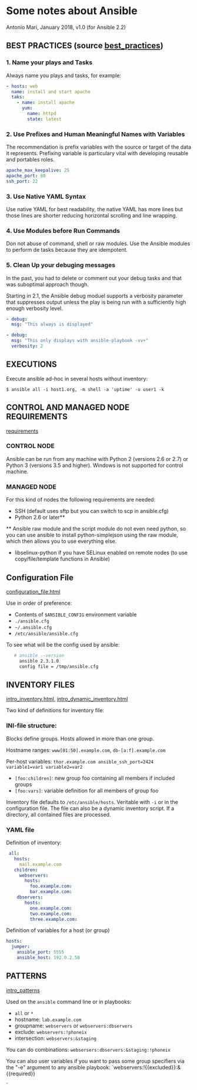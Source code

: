# Some notes about Ansible
Antonio Mari, January 2018, v1.0 (for Ansible 2.2)

## BEST PRACTICES (source [best_practices](https://www.ansible.com/blog/ansible-best-practices-essentials))

### 1. Name your plays and Tasks
Always name you plays and tasks, for example:

```yaml
- hosts: web
  name: install and start apache
  taks:
    - name: install apache
      yum:
        name: httpd
        state: latest
```

### 2. Use Prefixes and Human Meaningful Names with Variables
The recommendation is prefix variables with the source or target of the data it represents. Prefixing variable is particulary vital with developing reusable and portables roles.

```yaml
apache_max_keepalive: 25
apache_port: 80
ssh_port: 22
```

### 3. Use Native YAML Syntax
Use native YAML for best readability, the native YAML has more lines but those lines are shorter reducing horizontal scrolling and line wrapping.

### 4. Use Modules before Run Commands
Don not abuse of command, shell or raw modules. Use the Ansible modules to perform de tasks because they are idempotent.

### 5. Clean Up your debuging messages
In the past, you had to delete or comment out your debug tasks and that was suboptimal approach though.

Starting in 2.1, the Ansible debug moduel supports a verbosity parameter that suppresses output unless the play is being run with a sufficiently high enough verbosity level.

```yaml
- debug:
  msg: "This always is displayed"

- debug:
  msg: "This only displays with ansible-playbook -vv+"
  verbosity: 2
```


## EXECUTIONS
Execute ansible ad-hoc in several hosts without inventory:

`$ ansible all -i host1.org, -m shell -a 'uptime' -u user1 -k`



## CONTROL AND MANAGED NODE REQUIREMENTS
[requirements](http://docs.ansible.com/ansible/latest/intro_installation.html#control-machine-requirements)

### CONTROL NODE
Ansible can be run from any machine with Python 2 (versions 2.6 or 2.7) or Python 3 (versions 3.5 and higher). Windows is not supported for control machine.

### MANAGED NODE
For this kind of nodes the following requirements are needed:

 * SSH (default uses sftp but you can switch to scp in ansible.cfg)
 * Python 2.6 or later**

** Ansible raw module and the script module do not even need python, so you can use ansible to install python-simplejson using the raw module, which then allows you to use everything else.
 * libselinux-python if you have SELinux enabled on remote nodes (to use copy/file/template functions in Ansible)


## Configuration File
[configuration_file.html](http://docs.ansible.com/ansible/latest/intro_configuration.html)

Use in order of preference:
 + Contents of `$ANSIBLE_CONFIG` environment variable
 + `./ansible.cfg`
 + `~/.ansible.cfg`
 + `/etc/ansible/ansible.cfg`

To see what will be the config used by ansible:
``` bash
   # ansible --version
     ansible 2.3.1.0
     config file = /tmp/ansible.cfg
```

## INVENTORY FILES
[intro_inventory.html](http://docs.ansible.com/ansible/latest/intro_inventory.html), [intro_dynamic_inventory.html](http://docs.ansible.com/ansible/latest/intro_dynamic_inventory.html)

Two kind of definitions for inventory file:

### INI-file structure: 
Blocks define groups. Hosts allowed in more than one group. 

Hostname ranges: `www[01:50].example.com`, `db-[a:f].example.com`

Per-host variables: `thor.example.com ansible_ssh_port=2424 variable1=var1 variable2=var2`

- `[foo:children]`: new group foo containing all members if included groups
- `[foo:vars]`: variable definition for all members of group foo

Inventory file defaults to `/etc/ansible/hosts`. Veritable with `-i` or in the configuration file. The file can also be a dynamic inventory script. If a directory, all contained files are processed.

### YAML file
Definition of inventory:
``` yaml
 all:
   hosts:
     mail.example.com
   children:
     webservers:
       hosts:
         foo.example.com:
         bar.example.com:
    dbservers:
       hosts:
         one.example.com:
         two.example.com:
         three.example.com:
```

Definition of variables for a host (or group)
``` yaml
hosts:
  jumper:
    ansible_port: 5555
    ansible_host: 192.0.2.50
```

## PATTERNS
[intro_patterns](http://docs.ansible.com/ansible/latest/intro_patterns.html)

Used on the `ansible` command line or in playbooks:

* `all` or `*`
* hostname: `lab.example.com`
* groupname: `webservers` or `webservers:dbservers`
* exclude: `webservers:!phoneix`
* intersection: `webservers:&staging`

You can do combinations: 
`websersers:dbservers:&staging:!phoneix`

You can also user variables if you want to pass some group specifiers via the "-e" argument to any ansible playbook:
`webservers:!{{excluded}}:&{{required}}

`
